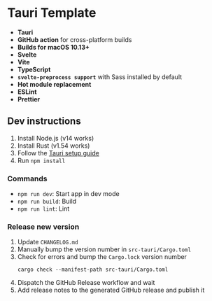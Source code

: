 # Tauri Template

- **Tauri**
- **GitHub action** for cross-platform builds
- **Builds for macOS 10.13+**
- **Svelte**
- **Vite**
- **TypeScript**
- **`svelte-preprocess support`** with Sass installed by default
- **Hot module replacement**
- **ESLint**
- **Prettier**

## Dev instructions

1. Install Node.js (v14 works)
2. Install Rust (v1.54 works)
3. Follow the [Tauri setup guide](https://tauri.studio/en/docs/getting-started/intro)
4. Run `npm install`

### Commands
- `npm run dev`: Start app in dev mode
- `npm run build`: Build
- `npm run lint`: Lint

### Release new version
1. Update `CHANGELOG.md`
2. Manually bump the version number in `src-tauri/Cargo.toml`
3. Check for errors and bump the `Cargo.lock` version number
    ```
    cargo check --manifest-path src-tauri/Cargo.toml
    ```
4. Dispatch the GitHub Release workflow and wait
5. Add release notes to the generated GitHub release and publish it
